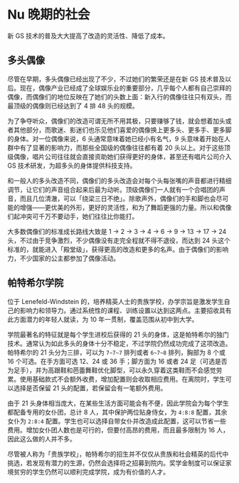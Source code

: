 # Nu 晚期的社会

新 GS 技术的普及大大提高了改造的灵活性、降低了成本。

## 多头偶像

尽管在早期，多头偶像已经出现了不少，不过她们的繁荣还是在新 GS 技术普及以后。现在，偶像产业已经成了全球娱乐业的重要部分，几乎每个人都有自己崇拜的偶像，而偶像们的地位反映在了她们的头数上面：新入行的偶像往往只有双头，而最顶级的偶像则已经达到了 4 排 48 头的规模。

为了争夺听众，偶像们的改造可谓无所不用其极，只要赚够了钱，就会想着加头或者其他部分，而歌迷、影迷们也乐见他们喜爱的偶像换上更多头、更多手、更多脚的身体。对一位偶像来说，6 头通常意味着她已经小有名气，9 头意味着开始在人群中有了显著的影响力，而那些全国级的偶像往往都有着 20 头以上。对于这些顶级偶像，唱片公司往往就会直接资助她们获得更好的身体，甚至还有唱片公司介入 GS 技术研发，为超多头的身体提供科技支持。

和一般人的多头改造不同，偶像们的多头改造会对每个头每张嘴的声音都进行精细调节，让它们的声音组合起来后最为动听。顶级偶像们一人就有一个合唱团的声音，而且几位清澈，可以「绕梁三日不绝」。除歌声外，偶像们的手和脚也会尽可能的增强——更优美的外形，更好的灵活性，和为了舞蹈更强的力量。所以和偶像们起冲突可千万不要动手，她们往往比你能打。

大多数偶像们的标准成长路线大致是 1 → 2 → 3 → 4 → 6 → 9 → 13 → 17 → 24 头，不过由于竞争激烈，不少偶像没有走完全程就不得不退役，而达到 24 头这个标准的，就能进入「殿堂级」，获得更高的改造和更多的名声。由于偶像们的影响力，不少国家的公主都参加了偶像活动。

## 帕特希尔学院

位于 Lenefeld-Windstein 的，培养精英人士的贵族学校，办学宗旨是激发学生自己的影响力和领导力。通过系统性的课程、训练设置以达到这两点。主要招收具有此方面潜力的年轻人就读，为 10 年一贯制，覆盖范围从初中到大学。

学院最著名的特征就是每个学生进校后获得的 21 头的身体，这是帕特希尔的独门技术。通常认为如此多头的身体十分不稳定，不过学院仍然成功完成了这项改造。帕特希尔的 21 头分为三排，可以为 `7~7~7` 排列或者 `6~7~8` 排列，胸部为 8 个或 16 个可选。在手方面可选 12、24 或 36 手；脚方面为 16 或者 24 足（可选是否为足手），并为高跟鞋和芭蕾舞鞋优化脚型，可以永久穿着这类鞋而不会感觉劳累。使用基础款式不会额外收费，增加配置则会收取相应费用。在离院时，学生可以选择是否保留 21 头的配置，若保留会有一笔额外费用。

由于 21 头身体相当庞大，在某些生活方面可能会有不便，因此学院会为每个学生都配备专用的女仆团，总计 8 人，其中保护两位贴身侍女，为 `4:8:8` 配置，其余女仆为 `2:8:4` 配置。学生也可以选择自带女仆并改造成此配置，这可以节省一些费用。增加女仆团人数也是可行的，但要付高昂的费用，而且最多限制为 16 人，因此这么做的人并不多。

尽管被人称为「贵族学校」，帕特希尔的招生并不仅仅从贵族和社会精英的后代中挑选，若发现有潜力的生源，仍然会选择将之招募到院内。奖学金制度可以保证家境贫穷的学生仍然可以顺利完成学院，成为有价值的人才。

